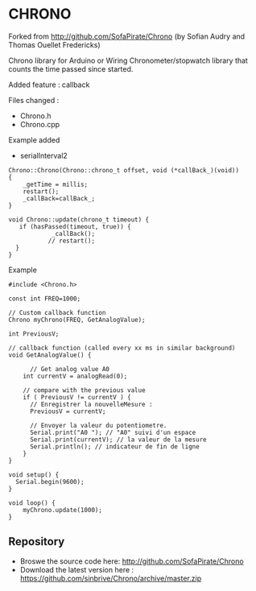 # CHRONO

Forked from http://github.com/SofaPirate/Chrono  (by Sofian Audry and Thomas Ouellet Fredericks)

Chrono library for Arduino or Wiring
Chronometer/stopwatch library that counts the time passed since started.

Added feature : callback

Files changed : 

- Chrono.h
- Chrono.cpp

Example added

- serialInterval2
```
Chrono::Chrono(Chrono::chrono_t offset, void (*callBack_)(void))  
{
    _getTime = millis;
    restart();
    _callBack=callBack_;
}

void Chrono::update(chrono_t timeout) {
   if (hasPassed(timeout, true)) {
            _callBack();
           // restart();
  }
}
```

Example
```
#include <Chrono.h>

const int FREQ=1000;

// Custom callback function
Chrono myChrono(FREQ, GetAnalogValue);

int PreviousV;

// callback function (called every xx ms in similar background)
void GetAnalogValue() {
    
      // Get analog value A0 
    int currentV = analogRead(0);
    
    // compare with the previous value
    if ( PreviousV != currentV ) {
      // Enregistrer la nouvelleMesure :
      PreviousV = currentV;
      
      // Envoyer la valeur du potentiometre.
      Serial.print("A0 "); // "A0" suivi d'un espace
      Serial.print(currentV); // la valeur de la mesure
      Serial.println(); // indicateur de fin de ligne  
    }
}

void setup() {
  Serial.begin(9600);
}

void loop() {
    myChrono.update(1000);
}
```
## Repository

* Broswe the source code here: http://github.com/SofaPirate/Chrono
* Download the latest version here : https://github.com/sinbrive/Chrono/archive/master.zip



